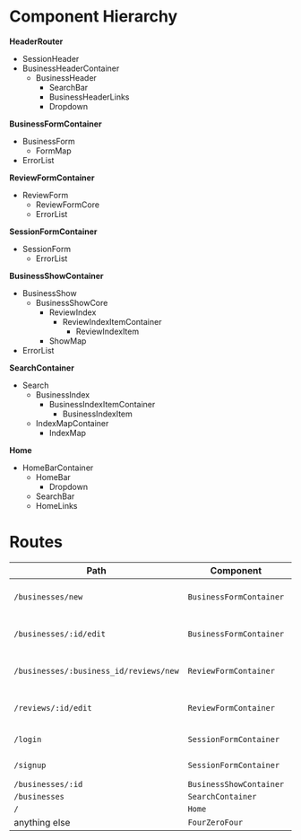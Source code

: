 # Component Hierarchy

**HeaderRouter**
* SessionHeader
* BusinessHeaderContainer
  * BusinessHeader
    * SearchBar
    * BusinessHeaderLinks
    * Dropdown

**BusinessFormContainer**
* BusinessForm
  * FormMap
* ErrorList

**ReviewFormContainer**
* ReviewForm
  * ReviewFormCore
  * ErrorList

**SessionFormContainer**
* SessionForm
  * ErrorList

**BusinessShowContainer**
* BusinessShow
  * BusinessShowCore
    * ReviewIndex
      * ReviewIndexItemContainer
        * ReviewIndexItem
    * ShowMap
* ErrorList

**SearchContainer**
* Search
  * BusinessIndex
    * BusinessIndexItemContainer
      * BusinessIndexItem
  * IndexMapContainer
    * IndexMap

**Home**
* HomeBarContainer
  * HomeBar
    * Dropdown
  * SearchBar
  * HomeLinks

# Routes

| Path    | Component     | Note |
| ------- | ------------- | ---- |
| `/businesses/new` | `BusinessFormContainer` | createBusiess form, ProtectedRoute |
| `/businesses/:id/edit` | `BusinessFormContainer` | editBusiess form, ProtectedRoute |
| `/businesses/:business_id/reviews/new` | `ReviewFormContainer` | createReview form, ProtectedRoute |
| `/reviews/:id/edit` | `ReviewFormContainer` | editReview form, ProtectedRoute |
| `/login` | `SessionFormContainer` | login form, AuthRoute |
| `/signup` | `SessionFormContainer` | signup form, AuthRoute |
| `/businesses/:id` | `BusinessShowContainer` | |
| `/businesses` | `SearchContainer` | |
| `/` | `Home` | |
| anything else | `FourZeroFour` |  |
